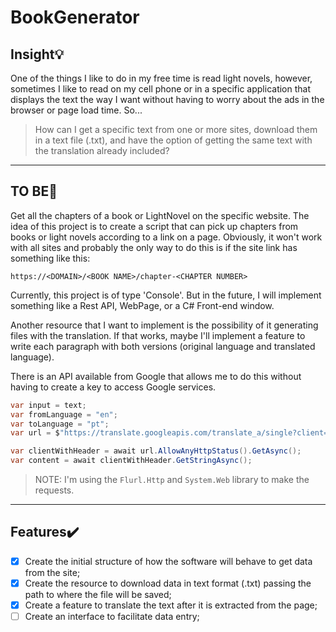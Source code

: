 # BookGenerator

## Insight💡

One of the things I like to do in my free time is read light novels, however, sometimes I like to read on my cell phone or in a specific application that displays the text the way I want without having to worry about the ads in the browser or page load time. So...
> How can I get a specific text from one or more sites, download them in a text file (.txt), and have the option of getting the same text with the translation already included?
---

## TO BE📝
Get all the chapters of a book or LightNovel on the specific website. 
The idea of this project is to create a script that can pick up chapters from books or light novels according to a link on a page.
Obviously, it won't work with all sites and probably the only way to do this is if the site link has something like this:
```
https://<DOMAIN>/<BOOK NAME>/chapter-<CHAPTER NUMBER>
```
Currently, this project is of type 'Console'. But in the future, I will implement something like a Rest API, WebPage, or a C# Front-end window.

Another resource that I want to implement is the possibility of it generating files with the translation.
If that works, maybe I'll implement a feature to write each paragraph with both versions (original language and translated language).

There is an API available from Google that allows me to do this without having to create a key to access Google services.

```cs
var input = text;
var fromLanguage = "en";
var toLanguage = "pt";
var url = $"https://translate.googleapis.com/translate_a/single?client=gtx&sl={fromLanguage}&tl={toLanguage}&dt=t&q={HttpUtility.UrlEncode(input)}";

var clientWithHeader = await url.AllowAnyHttpStatus().GetAsync();
var content = await clientWithHeader.GetStringAsync();
```

> NOTE: I'm using the `Flurl.Http` and `System.Web` library to make the requests.

---
## Features✔️
- [x] Create the initial structure of how the software will behave to get data from the site;
- [x] Create the resource to download data in text format (.txt) passing the path to where the file will be saved;
- [x] Create a feature to translate the text after it is extracted from the page;
- [ ] Create an interface to facilitate data entry;
